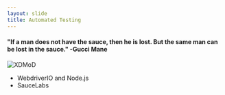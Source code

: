 ```yaml
---
layout: slide
title: Automated Testing
---
```


#### "If a man does not have the sauce, then he is lost. But the same man can be lost in the sauce." -Gucci Mane

![XDMoD]({{site.baseurl}}/assets/images/sauce.png)

- WebdriverIO and Node.js
- SauceLabs

